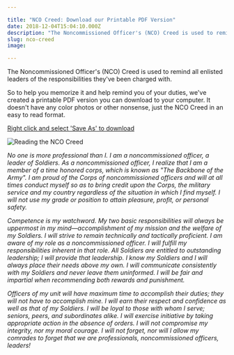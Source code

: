 ```yaml
---

title: "NCO Creed: Download our Printable PDF Version"
date: 2018-12-04T15:04:10.000Z
description: "The Noncommissioned Officer's (NCO) Creed is used to remind all enlisted leaders of their responsibilities. Download our printable PDF version."
slug: nco-creed
image:

---
```


The Noncommissioned Officer's (NCO) Creed is used to remind all enlisted leaders of the responsibilities they've been charged with.

So to help you memorize it and help remind you of your duties, we've created a printable PDF version you can download to your computer. It doesn't have any color photos or other nonsense, just the NCO Creed in an easy to read format.

<a href="/uploads/printable-nco-creed.pdf" target="_blank">Right click and select 'Save As' to download</a>

<img src="/img/reciting_nco_creed.jpg" alt="Reading the NCO Creed" />

<em>No one is more professional than I. I am a noncommissioned officer, a leader of Soldiers. As a noncommissioned officer, I realize that I am a member of a time honored corps, which is known as "The Backbone of the Army". I am proud of the Corps of noncommissioned officers and will at all times conduct myself so as to bring credit upon the Corps, the military service and my country regardless of the situation in which I find myself. I will not use my grade or position to attain pleasure, profit, or personal safety.</em>

<em>Competence is my watchword. My two basic responsibilities will always be uppermost in my mind—accomplishment of my mission and the welfare of my Soldiers. I will strive to remain technically and tactically proficient. I am aware of my role as a noncommissioned officer. I will fulfill my responsibilities inherent in that role. All Soldiers are entitled to outstanding leadership; I will provide that leadership. I know my Soldiers and I will always place their needs above my own. I will communicate consistently with my Soldiers and never leave them uninformed. I will be fair and impartial when recommending both rewards and punishment.</em>

<em>Officers of my unit will have maximum time to accomplish their duties; they will not have to accomplish mine. I will earn their respect and confidence as well as that of my Soldiers. I will be loyal to those with whom I serve; seniors, peers, and subordinates alike. I will exercise initiative by taking appropriate action in the absence of orders. I will not compromise my integrity, nor my moral courage. I will not forget, nor will I allow my comrades to forget that we are professionals, noncommissioned officers, leaders!</em>
